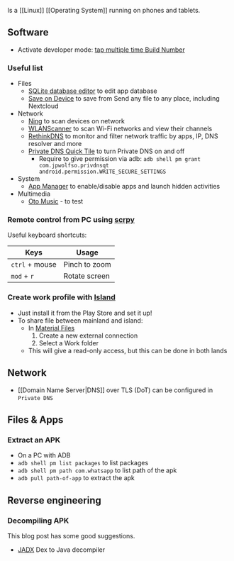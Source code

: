 Is a [[Linux]] [[Operating System]] running on phones and tablets.
## Software
- Activate developer mode: [tap multiple time Build Number](https://developer.android.com/studio/debug/dev-options)
### Useful list
* Files
    * [SQLite database editor](https://play.google.com/store/apps/details?id=com.tomminosoftware.sqliteeditor) to edit app database
    * [Save on Device](https://github.com/lmj0011/save-on-device) to save from Send any file to any place, including Nextcloud
* Network
    * [Ning](https://github.com/csicar/Ning) to scan devices on network
    * [WLANScanner](https://github.com/bewue/WLANScanner) to scan Wi-Fi networks and view their channels
    * [RethinkDNS](https://github.com/celzero/rethink-app) to monitor and filter network traffic by apps, IP, DNS resolver and more
    * [Private DNS Quick Tile](https://github.com/joshuawolfsohn/Private-DNS-Quick-Tile) to turn Private DNS on and off
	    * Require to give permission via adb: `adb shell pm grant com.jpwolfso.privdnsqt android.permission.WRITE_SECURE_SETTINGS`
* System
    * [App Manager](https://muntashirakon.github.io/AppManager/) to enable/disable apps and launch hidden activities
* Multimedia
	* [Oto Music](https://play.google.com/store/apps/details?id=com.piyush.music) - to test
### Remote control from PC using [scrpy](https://github.com/Genymobile/scrcpy)
Useful keyboard shortcuts:

Keys | Usage
-|-
`ctrl` + mouse | Pinch to zoom
`mod` + `r` | Rotate screen

### Create work profile with [Island](https://github.com/oasisfeng/island)
* Just install it from the Play Store and set it up!
* To share file between mainland and island:
    * In [Material Files](https://github.com/zhanghai/MaterialFiles)
        1. Create a new external connection
        1. Select a Work folder
    * This will give a read-only access, but this can be done in both lands
## Network
- [[Domain Name Server|DNS]] over TLS (DoT) can be configured in `Private DNS`
## Files & Apps
### Extract an APK
- On a PC with ADB
- `adb shell pm list packages` to list packages
- `adb shell pm path com.whatsapp` to list path of the apk
- `adb pull path-of-app` to extract the apk
## Reverse engineering
### Decompiling APK
This blog post has some good suggestions.
* [JADX](https://github.com/skylot/jadx) Dex to Java decompiler
